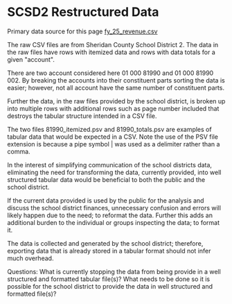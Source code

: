 # SCSD2 Restructured Data

Primary data source for this page [fy_25_revenue.csv](https://github.com/sheridanclash/sheridan_county_tax_dollars_ledgers/blob/main/scsd2_restructured/fy_25_revenue.csv)

The raw CSV files are from Sheridan County School District 2.
The data in the raw files have rows with itemized data and rows with data totals for a given "account".

There are two account considered here 01 000 81990 and 01 000 81990 002. By breaking the accounts into their constituent parts sorting the data is easier; however, not all account have the same number of constituent parts.

Further the data, in the raw files provided by the school district, is broken up into multiple rows with additional rows such as page number included that destroys the tabular structure intended in a CSV file.

The two files 81990_itemized.psv and 81990_totals.psv are examples of tabular data that would be expected in a CSV. Note the use of the PSV file extension is because a pipe symbol | was used as a delimiter rather than a comma.

In the interest of simplifying communication of the school districts data, eliminating the need for transforming the data, currently provided, into well structured tabular data would be beneficial to both the public and the school district. 

If the current data provided is used by the public for the analysis and discuss the school district finances, unnecessary confusion and errors will likely happen due to the need; to reformat the data. Further this adds an additional burden to the individual or groups inspecting the data; to format it.

The data is collected and generated by the school district; therefore, exporting data that is already stored in a tabular format should not infer much overhead.

Questions:
What is currently stopping the data from being provide in a well structured and formatted tabular file(s)?
What needs to be done so it is possible for the school district to provide the data in well structured and formatted file(s)?

